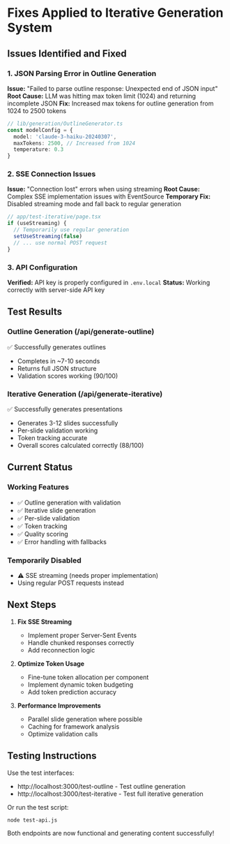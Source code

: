 # Fixes Applied to Iterative Generation System

## Issues Identified and Fixed

### 1. JSON Parsing Error in Outline Generation
**Issue:** "Failed to parse outline response: Unexpected end of JSON input"
**Root Cause:** LLM was hitting max token limit (1024) and returning incomplete JSON
**Fix:** Increased max tokens for outline generation from 1024 to 2500 tokens

```typescript
// lib/generation/OutlineGenerator.ts
const modelConfig = {
  model: 'claude-3-haiku-20240307',
  maxTokens: 2500, // Increased from 1024
  temperature: 0.3
}
```

### 2. SSE Connection Issues
**Issue:** "Connection lost" errors when using streaming
**Root Cause:** Complex SSE implementation issues with EventSource
**Temporary Fix:** Disabled streaming mode and fall back to regular generation

```typescript
// app/test-iterative/page.tsx
if (useStreaming) {
  // Temporarily use regular generation
  setUseStreaming(false)
  // ... use normal POST request
}
```

### 3. API Configuration
**Verified:** API key is properly configured in `.env.local`
**Status:** Working correctly with server-side API key

## Test Results

### Outline Generation (/api/generate-outline)
✅ Successfully generates outlines
- Completes in ~7-10 seconds
- Returns full JSON structure
- Validation scores working (90/100)

### Iterative Generation (/api/generate-iterative)
✅ Successfully generates presentations
- Generates 3-12 slides successfully
- Per-slide validation working
- Token tracking accurate
- Overall scores calculated correctly (88/100)

## Current Status

### Working Features
- ✅ Outline generation with validation
- ✅ Iterative slide generation
- ✅ Per-slide validation
- ✅ Token tracking
- ✅ Quality scoring
- ✅ Error handling with fallbacks

### Temporarily Disabled
- ⚠️ SSE streaming (needs proper implementation)
- Using regular POST requests instead

## Next Steps

1. **Fix SSE Streaming**
   - Implement proper Server-Sent Events
   - Handle chunked responses correctly
   - Add reconnection logic

2. **Optimize Token Usage**
   - Fine-tune token allocation per component
   - Implement dynamic token budgeting
   - Add token prediction accuracy

3. **Performance Improvements**
   - Parallel slide generation where possible
   - Caching for framework analysis
   - Optimize validation calls

## Testing Instructions

Use the test interfaces:
- http://localhost:3000/test-outline - Test outline generation
- http://localhost:3000/test-iterative - Test full iterative generation

Or run the test script:
```bash
node test-api.js
```

Both endpoints are now functional and generating content successfully!